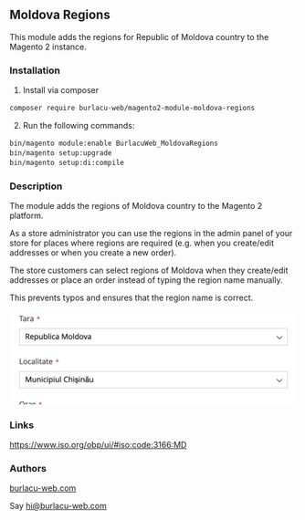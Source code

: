 ## Moldova Regions

This module adds the regions for Republic of Moldova country to the Magento 2 instance.

### Installation
1. Install via composer

```bash
composer require burlacu-web/magento2-module-moldova-regions
```

2. Run the following commands:

```bash
bin/magento module:enable BurlacuWeb_MoldovaRegions
bin/magento setup:upgrade
bin/magento setup:di:compile
```

### Description

The module adds the regions of Moldova country to the Magento 2 platform.

As a store administrator you can use the regions in the admin panel of your store
for places where regions are required (e.g. when you create/edit addresses or when you create a new order).

The store customers can select regions of Moldova when they create/edit addresses or place an order
instead of typing the region name manually.

This prevents typos and ensures that the region name is correct.

![img.png](docs/assets/address-regions.png)

###  Links

https://www.iso.org/obp/ui/#iso:code:3166:MD

### Authors

[burlacu-web.com](https://burlacu-web.com)

Say [hi@burlacu-web.com](mailto:hi@burlacu-web.com)

